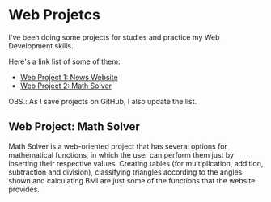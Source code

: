 # Web Projetcs
I've been doing some projects for studies and practice my Web Development skills.

Here's a link list of some of them:

- [Web Project 1: News Website](https://github.com/HarllonCS/news-website)
- [Web Project 2: Math Solver](https://github.com/HarllonCS/math-solver)

OBS.: As I save projects on GitHub, I also update the list.

## Web Project: Math Solver
Math Solver is a web-oriented project that has several options for mathematical functions, in which the user can perform them just by inserting their respective values. Creating tables (for multiplication, addition, subtraction and division), classifying triangles according to the angles shown and calculating BMI are just some of the functions that the website provides.
